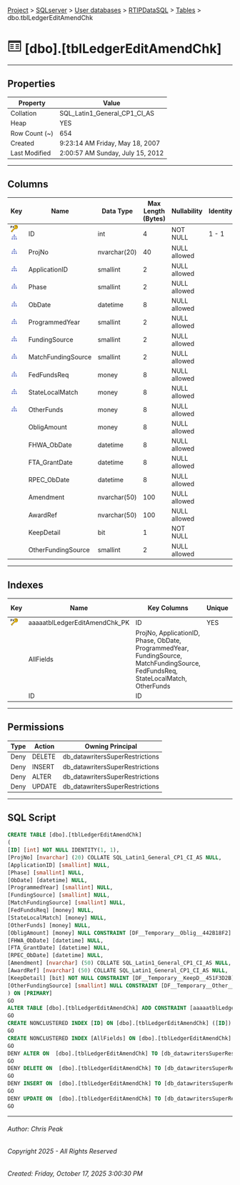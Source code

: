 #### 

[Project](../../../../index.md) > [SQLserver](../../../index.md) > [User databases](../../index.md) > [RTIPDataSQL](../index.md) > [Tables](Tables.md) > dbo.tblLedgerEditAmendChk

# ![Tables](../../../../Images/Table32.png) [dbo].[tblLedgerEditAmendChk]

---

## <a name="#properties"></a>Properties

| Property | Value |
|---|---|
| Collation | SQL_Latin1_General_CP1_CI_AS |
| Heap | YES |
| Row Count (~) | 654 |
| Created | 9:23:14 AM Friday, May 18, 2007 |
| Last Modified | 2:00:57 AM Sunday, July 15, 2012 |


---

## <a name="#columns"></a>Columns

| Key | Name | Data Type | Max Length (Bytes) | Nullability | Identity | Default |
|---|---|---|---|---|---|---|
| [![Primary Key aaaaatblLedgerEditAmendChk_PK: ID](../../../../Images/pk.png)](#indexes)[![Indexes ID](../../../../Images/Index.png)](#indexes) | ID | int | 4 | NOT NULL | 1 - 1 |  |
| [![Indexes AllFields](../../../../Images/Index.png)](#indexes) | ProjNo | nvarchar(20) | 40 | NULL allowed |  |  |
| [![Indexes AllFields](../../../../Images/Index.png)](#indexes) | ApplicationID | smallint | 2 | NULL allowed |  |  |
| [![Indexes AllFields](../../../../Images/Index.png)](#indexes) | Phase | smallint | 2 | NULL allowed |  |  |
| [![Indexes AllFields](../../../../Images/Index.png)](#indexes) | ObDate | datetime | 8 | NULL allowed |  |  |
| [![Indexes AllFields](../../../../Images/Index.png)](#indexes) | ProgrammedYear | smallint | 2 | NULL allowed |  |  |
| [![Indexes AllFields](../../../../Images/Index.png)](#indexes) | FundingSource | smallint | 2 | NULL allowed |  |  |
| [![Indexes AllFields](../../../../Images/Index.png)](#indexes) | MatchFundingSource | smallint | 2 | NULL allowed |  |  |
| [![Indexes AllFields](../../../../Images/Index.png)](#indexes) | FedFundsReq | money | 8 | NULL allowed |  |  |
| [![Indexes AllFields](../../../../Images/Index.png)](#indexes) | StateLocalMatch | money | 8 | NULL allowed |  |  |
| [![Indexes AllFields](../../../../Images/Index.png)](#indexes) | OtherFunds | money | 8 | NULL allowed |  |  |
|  | ObligAmount | money | 8 | NULL allowed |  | (0) |
|  | FHWA_ObDate | datetime | 8 | NULL allowed |  |  |
|  | FTA_GrantDate | datetime | 8 | NULL allowed |  |  |
|  | RPEC_ObDate | datetime | 8 | NULL allowed |  |  |
|  | Amendment | nvarchar(50) | 100 | NULL allowed |  |  |
|  | AwardRef | nvarchar(50) | 100 | NULL allowed |  |  |
|  | KeepDetail | bit | 1 | NOT NULL |  | (0) |
|  | OtherFundingSource | smallint | 2 | NULL allowed |  | (0) |


---

## <a name="#indexes"></a>Indexes

| Key | Name | Key Columns | Unique | Fill Factor |
|---|---|---|---|---|
| [![Primary Key aaaaatblLedgerEditAmendChk_PK: ID](../../../../Images/pk.png)](#indexes) | aaaaatblLedgerEditAmendChk_PK | ID | YES | 90 |
|  | AllFields | ProjNo, ApplicationID, Phase, ObDate, ProgrammedYear, FundingSource, MatchFundingSource, FedFundsReq, StateLocalMatch, OtherFunds |  | 90 |
|  | ID | ID |  | 90 |


---

## <a name="#permissions"></a>Permissions

| Type | Action | Owning Principal |
|---|---|---|
| Deny | DELETE | db_datawritersSuperRestrictions |
| Deny | INSERT | db_datawritersSuperRestrictions |
| Deny | ALTER | db_datawritersSuperRestrictions |
| Deny | UPDATE | db_datawritersSuperRestrictions |


---

## <a name="#sqlscript"></a>SQL Script

```sql
CREATE TABLE [dbo].[tblLedgerEditAmendChk]
(
[ID] [int] NOT NULL IDENTITY(1, 1),
[ProjNo] [nvarchar] (20) COLLATE SQL_Latin1_General_CP1_CI_AS NULL,
[ApplicationID] [smallint] NULL,
[Phase] [smallint] NULL,
[ObDate] [datetime] NULL,
[ProgrammedYear] [smallint] NULL,
[FundingSource] [smallint] NULL,
[MatchFundingSource] [smallint] NULL,
[FedFundsReq] [money] NULL,
[StateLocalMatch] [money] NULL,
[OtherFunds] [money] NULL,
[ObligAmount] [money] NULL CONSTRAINT [DF__Temporary__Oblig__442B18F2] DEFAULT (0),
[FHWA_ObDate] [datetime] NULL,
[FTA_GrantDate] [datetime] NULL,
[RPEC_ObDate] [datetime] NULL,
[Amendment] [nvarchar] (50) COLLATE SQL_Latin1_General_CP1_CI_AS NULL,
[AwardRef] [nvarchar] (50) COLLATE SQL_Latin1_General_CP1_CI_AS NULL,
[KeepDetail] [bit] NOT NULL CONSTRAINT [DF__Temporary__KeepD__451F3D2B] DEFAULT (0),
[OtherFundingSource] [smallint] NULL CONSTRAINT [DF__Temporary__Other__46136164] DEFAULT (0)
) ON [PRIMARY]
GO
ALTER TABLE [dbo].[tblLedgerEditAmendChk] ADD CONSTRAINT [aaaaatblLedgerEditAmendChk_PK] PRIMARY KEY NONCLUSTERED ([ID]) ON [PRIMARY]
GO
CREATE NONCLUSTERED INDEX [ID] ON [dbo].[tblLedgerEditAmendChk] ([ID]) ON [PRIMARY]
GO
CREATE NONCLUSTERED INDEX [AllFields] ON [dbo].[tblLedgerEditAmendChk] ([ProjNo], [ApplicationID], [Phase], [ObDate], [ProgrammedYear], [FundingSource], [MatchFundingSource], [FedFundsReq], [StateLocalMatch], [OtherFunds]) ON [PRIMARY]
GO
DENY ALTER ON  [dbo].[tblLedgerEditAmendChk] TO [db_datawritersSuperRestrictions]
GO
DENY DELETE ON  [dbo].[tblLedgerEditAmendChk] TO [db_datawritersSuperRestrictions]
GO
DENY INSERT ON  [dbo].[tblLedgerEditAmendChk] TO [db_datawritersSuperRestrictions]
GO
DENY UPDATE ON  [dbo].[tblLedgerEditAmendChk] TO [db_datawritersSuperRestrictions]
GO

```


---

###### Author:  Chris Peak

###### Copyright 2025 - All Rights Reserved

###### Created: Friday, October 17, 2025 3:00:30 PM

